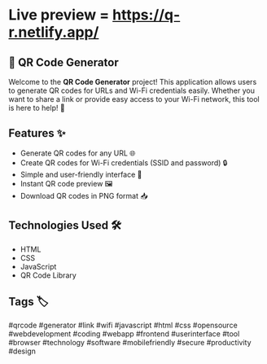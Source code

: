# Live preview = https://q-r.netlify.app/

## 📱 QR Code Generator

Welcome to the **QR Code Generator** project! This application allows users to generate QR codes for URLs and Wi-Fi credentials easily. Whether you want to share a link or provide easy access to your Wi-Fi network, this tool is here to help! 🚀

## Features ✨
- Generate QR codes for any URL 🌐
- Create QR codes for Wi-Fi credentials (SSID and password) 🔒
- Simple and user-friendly interface 🎨
- Instant QR code preview 🖼️
- Download QR codes in PNG format 📥

## Technologies Used 🛠️
- HTML
- CSS
- JavaScript
- QR Code Library

## Tags 🏷️
#qrcode #generator #link #wifi #javascript #html #css #opensource #webdevelopment #coding #webapp #frontend #userinterface #tool #browser #technology #software #mobilefriendly #secure #productivity #design

